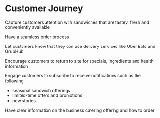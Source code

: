 # Customer Journey

Capture customers attention with sandwiches that are tastey, fresh and conveniently available

Have a seamless order process

Let customers know that they can use delivery services like Uber Eats and GrubHub

Encourage customers to return to site for specials, ingredients and health information

Engage customers to subscribe to receive notifications such as the following
- seasonal sandwich offerings
- limited-time offers and promotions
- new stories

Have clear information on the business catering offering and how to order
